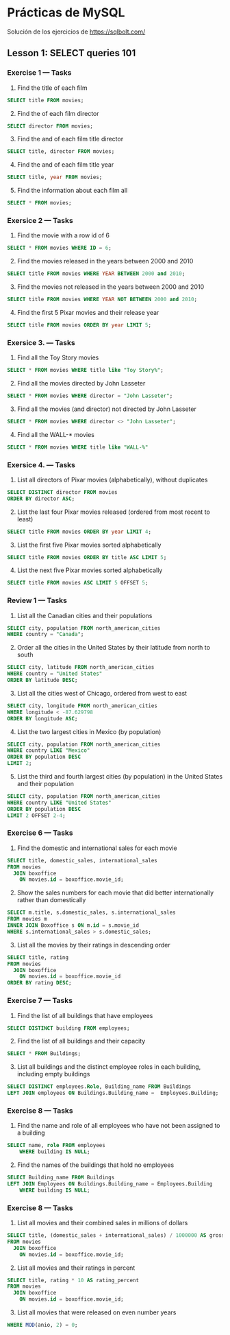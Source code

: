 # Prácticas de MySQL

Solución de los ejercicios de https://sqlbolt.com/

## Lesson 1: SELECT queries 101

### Exercise 1 — Tasks
1. Find the title of each film
```sql
SELECT title FROM movies;
```
2. Find the of each film director
```sql
SELECT director FROM movies;
```

3. Find the and of each film title director
```sql
SELECT title, director FROM movies;
```

4. Find the and of each film title year
```sql
SELECT title, year FROM movies;
```

5. Find the information about each film all
```sql
SELECT * FROM movies;
```

### Exersice 2 — Tasks
1. Find the movie with a row id of 6
```sql
SELECT * FROM movies WHERE ID = 6;
```

2. Find the movies released in the years between 2000 and 2010
```sql
SELECT title FROM movies WHERE YEAR BETWEEN 2000 and 2010;
```

3. Find the movies not released in the years between 2000 and 2010
```SQL
SELECT title FROM movies WHERE YEAR NOT BETWEEN 2000 and 2010;
```

4. Find the first 5 Pixar movies and their release year
```sql
SELECT title FROM movies ORDER BY year LIMIT 5;
```

### Exersice 3. — Tasks
1. Find all the Toy Story movies
```sql
SELECT * FROM movies WHERE title like "Toy Story%";
```

2. Find all the movies directed by John Lasseter
```sql
SELECT * FROM movies WHERE director = "John Lasseter";
```

3. Find all the movies (and director) not directed by John Lasseter
```sql
SELECT * FROM movies WHERE director <> "John Lasseter";
```

4. Find all the WALL-* movies
```sql
SELECT * FROM movies WHERE title like "WALL-%"
```

### Exersice 4. — Tasks
1. List all directors of Pixar movies (alphabetically), without duplicates
```sql
SELECT DISTINCT director FROM movies
ORDER BY director ASC;
```

2. List the last four Pixar movies released (ordered from most recent to least)
```sql
SELECT title FROM movies ORDER BY year LIMIT 4;
```

3. List the first five Pixar movies sorted alphabetically 
```sql
SELECT title FROM movies ORDER BY title ASC LIMIT 5;
```

4. List the next five Pixar movies sorted alphabetically
```sql
SELECT title FROM movies ASC LIMIT 5 OFFSET 5;
```

### Review 1 — Tasks
1. List all the Canadian cities and their populations
```sql
SELECT city, population FROM north_american_cities
WHERE country = "Canada";
```

2. Order all the cities in the United States by their latitude from north to south
```sql
SELECT city, latitude FROM north_american_cities
WHERE country = "United States"
ORDER BY latitude DESC;
```

3. List all the cities west of Chicago, ordered from west to east
```sql
SELECT city, longitude FROM north_american_cities
WHERE longitude < -87.629798
ORDER BY longitude ASC;
```

4. List the two largest cities in Mexico (by population)
```sql
SELECT city, population FROM north_american_cities
WHERE country LIKE "Mexico"
ORDER BY population DESC
LIMIT 2;
```

5. List the third and fourth largest cities (by population) in the United States and their population
```sql
SELECT city, population FROM north_american_cities
WHERE country LIKE "United States"
ORDER BY population DESC
LIMIT 2 OFFSET 2-4;
```

### Exercise 6 — Tasks
1. Find the domestic and international sales for each movie
```sql
SELECT title, domestic_sales, international_sales 
FROM movies
  JOIN boxoffice
    ON movies.id = boxoffice.movie_id;
```
2. Show the sales numbers for each movie that did better internationally rather than domestically
```sql
SELECT m.title, s.domestic_sales, s.international_sales
FROM movies m
INNER JOIN Boxoffice s ON m.id = s.movie_id
WHERE s.international_sales > s.domestic_sales;
```

3. List all the movies by their ratings in descending order
```sql
SELECT title, rating
FROM movies
  JOIN boxoffice
    ON movies.id = boxoffice.movie_id
ORDER BY rating DESC;
```

### Exercise 7 — Tasks
1. Find the list of all buildings that have employees
```sql
SELECT DISTINCT building FROM employees;
```

2. Find the list of all buildings and their capacity
```sql
SELECT * FROM Buildings;
```

3. List all buildings and the distinct employee roles in each building, including empty buildings
```sql
SELECT DISTINCT employees.Role, Building_name FROM Buildings
LEFT JOIN employees ON Buildings.Building_name =  Employees.Building;
```

### Exercise 8 — Tasks
1. Find the name and role of all employees who have not been assigned to a building
```sql
SELECT name, role FROM employees
    WHERE building IS NULL;
```

2. Find the names of the buildings that hold no employees
```sql
SELECT Building_name FROM Buildings
LEFT JOIN Employees ON Buildings.Building_name = Employees.Building
    WHERE building IS NULL;
```
### Exercise 8 — Tasks
1. List all movies and their combined sales in millions of dollars
```sql
SELECT title, (domestic_sales + international_sales) / 1000000 AS gross_sales_millions
FROM movies
  JOIN boxoffice
    ON movies.id = boxoffice.movie_id;
```

2. List all movies and their ratings in percent
```sql
SELECT title, rating * 10 AS rating_percent
FROM movies
  JOIN boxoffice
    ON movies.id = boxoffice.movie_id;
```

3. List all movies that were released on even number years
```sql
WHERE MOD(anio, 2) = 0;




